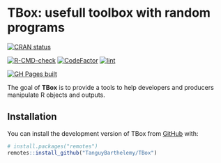 
<!-- README.md is generated from README.Rmd. Please edit that file -->

# TBox: usefull toolbox with random programs

<!-- badges: start -->

[![CRAN
status](https://www.r-pkg.org/badges/version/Tbox)](https://CRAN.R-project.org/package=Tbox)

[![R-CMD-check](https://github.com/TanguyBarthelemy/TBox/actions/workflows/R-CMD-check.yaml/badge.svg)](https://github.com/TanguyBarthelemy/TBox/actions/workflows/R-CMD-check.yaml)
[![CodeFactor](https://www.codefactor.io/repository/github/tanguybarthelemy/tbox/badge/main)](https://www.codefactor.io/repository/github/tanguybarthelemy/tbox/overview/main)
[![lint](https://github.com/TanguyBarthelemy/Tbox/actions/workflows/lint.yaml/badge.svg)](https://github.com/TanguyBarthelemy/Tbox/actions/workflows/lint.yaml)

[![GH Pages
built](https://github.com/TanguyBarthelemy/Tbox/actions/workflows/pkgdown.yaml/badge.svg)](https://github.com/TanguyBarthelemy/Tbox/actions/workflows/pkgdown.yaml)
<!-- badges: end -->

The goal of **TBox** is to provide a tools to help developers and
producers manipulate R objects and outputs.

## Installation

You can install the development version of TBox from
[GitHub](https://github.com/) with:

``` r
# install.packages("remotes")
remotes::install_github("TanguyBarthelemy/TBox")
```
